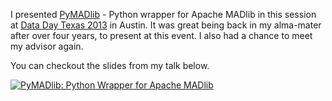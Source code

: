 I presented [PyMADlib](https://github.com/pivotalsoftware/pymadlib) - Python wrapper for Apache MADlib in this session at [Data Day Texas 2013](https://datadaytexas.com/) in Austin. It was great being back in my alma-mater after over four years, to present at this event. I also had a chance to meet my advisor again.

You can checkout the slides from my talk below.

[![PyMADlib: Python Wrapper for Apache MADlib](https://raw.githubusercontent.com/vatsan/vatsan.github.io/master/assets/img/sample/pymadlib_ddtx_2013.png)](https://www.slideshare.net/SrivatsanRamanujam/py-ma-dlibdatadaytexas)
